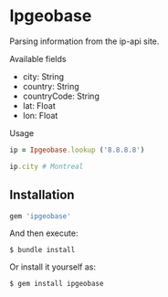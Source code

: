 # Ipgeobase

Parsing information from the ip-api site.

Available fields

- city: String
- country: String
- countryCode: String
- lat: Float
- lon: Float

Usage

```ruby
ip = Ipgeobase.lookup ('8.8.8.8')

ip.city # Montreal
```

## Installation

```ruby
gem 'ipgeobase'
```

And then execute:

    $ bundle install

Or install it yourself as:

    $ gem install ipgeobase
